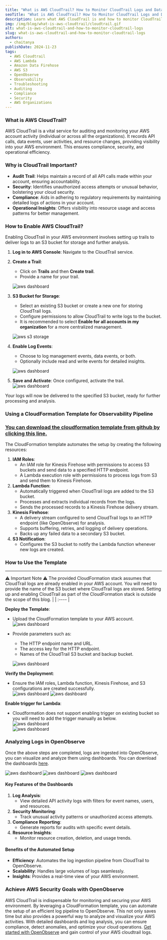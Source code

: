 ```yaml
---
title: "What is AWS CloudTrail? How to Monitor CloudTrail Logs and Data Events for Real-Time Insights"
seoTitle: "What is AWS CloudTrail? How to Monitor CloudTrail Logs and Data Events for Real-Time Insights"
description: Learn what AWS CloudTrail is and how to monitor CloudTrail logs and data events in real-time. Using a CloudFormation stack, deploy roles for Lambda functions, Kinesis Data Firehose, and policies to seamlessly send AWS CloudTrail logs, data events, and more to OpenObserve for analysis.
img: /img/blog/what-is-aws-cloudtrail/cloudtrail.gif
alt: what-is-aws-cloudtrail-and-how-to-monitor-cloudtrail-logs
slug: what-is-aws-cloudtrail-and-how-to-monitor-cloudtrail-logs
authors: 
  - chaitanya
publishDate: 2024-11-23
tags:
  - AWS Cloudtrail
  - AWS Lambda
  - Amazon Data Firehose
  - AWS S3
  - OpenObserve
  - Observability
  - Troubleshooting
  - Auditing
  - Compliance
  - Security
  - AWS Organizations
---
```


### What is AWS CloudTrail?

AWS CloudTrail is a vital service for auditing and monitoring your AWS account activity (individual or across all the organizations). It records API calls, data events, user activities, and resource changes, providing visibility into your AWS environment. This ensures compliance, security, and operational efficiency.

### Why is CloudTrail Important?

* **Audit Trail**: Helps maintain a record of all API calls made within your account, ensuring accountability.  
* **Security**: Identifies unauthorized access attempts or unusual behavior, bolstering your cloud security.  
* **Compliance**: Aids in adhering to regulatory requirements by maintaining detailed logs of actions in your account.  
* **Operational Insights**: Offers visibility into resource usage and access patterns for better management.

### How to Enable AWS CloudTrail?

Enabling CloudTrail in your AWS environment involves setting up trails to deliver logs to an S3 bucket for storage and further analysis.

1. **Log in to AWS Console**: Navigate to the CloudTrail service.  
2. **Create a Trail**:  
   * Click on **Trails** and then **Create trail**.  
   * Provide a name for your trail.

   ![aws dashboard](/img/blog/what-is-aws-cloudtrail/image10.png)

3. **S3 Bucket for Storage**:  
   * Select an existing S3 bucket or create a new one for storing CloudTrail logs.  
   * Configure permissions to allow CloudTrail to write logs to the bucket.  
   * It is recommended to select **Enable for all accounts in my organization** for a more centralized management.

   ![aws s3 storage](/img/blog/what-is-aws-cloudtrail/image7.png)

4. **Enable Log Events**:  
   * Choose to log management events, data events, or both.  
   * Optionally include read and write events for detailed insights.

   ![aws dashboard](/img/blog/what-is-aws-cloudtrail/image3.png)

5. **Save and Activate**: Once configured, activate the trail.  
   ![aws dashboard](/img/blog/what-is-aws-cloudtrail/image8.png)

Your logs will now be delivered to the specified S3 bucket, ready for further processing and analysis.

### Using a CloudFormation Template for Observability Pipeline

### [**You can download the cloudformation template from github by clicking this line.**](https://github.com/openobserve/cloudformation-templates/blob/main/aws_cloudtrail/cloudtrail_o2.yaml)

The CloudFormation template automates the setup by creating the following resources:

1. **IAM Roles**:  
   * An IAM role for Kinesis Firehose with permissions to access S3 buckets and send data to a specified HTTP endpoint.  
   * A Lambda execution role with permissions to process logs from S3 and send them to Kinesis Firehose.  
2. **Lambda Function**:  
   * Automatically triggered when CloudTrail logs are added to the S3 bucket.  
   * Processes and extracts individual records from the logs.  
   * Sends the processed records to a Kinesis Firehose delivery stream.  
3. **Kinesis Firehose**:  
   * A delivery stream configured to send CloudTrail logs to an HTTP endpoint (like OpenObserve) for analysis.  
   * Supports buffering, retries, and logging of delivery operations.  
   * Backs up any failed data to a secondary S3 bucket.  
4. **S3 Notification**:  
   * Configures the S3 bucket to notify the Lambda function whenever new logs are created.

### How to Use the Template

---
⚠️ Important Note ⚠️ 
The provided CloudFormation stack assumes that CloudTrail logs are already enabled in your AWS account. You will need to provide the name of the S3 bucket where CloudTrail logs are stored. Setting up and enabling CloudTrail as part of the CloudFormation stack is outside the scope of this blog. |
| :---- |

**Deploy the Template**:

* Upload the CloudFormation template to your AWS account.  
  ![aws dashboard](/img/blog/what-is-aws-cloudtrail/image9.png)  
* Provide parameters such as:  
  * The HTTP endpoint name and URL.  
  * The access key for the HTTP endpoint.  
  * Names of the CloudTrail S3 bucket and backup bucket.

  ![aws dashboard](/img/blog/what-is-aws-cloudtrail/image2.png)


**Verify the Deployment**:

* Ensure the IAM roles, Lambda function, Kinesis Firehose, and S3 configurations are created successfully.  
  ![aws dashboard](/img/blog/what-is-aws-cloudtrail/image4.png) 
  ![aws dashboard](/img/blog/what-is-aws-cloudtrail/image11.png)

**Enable trigger for Lambda**:

* Cloudformation does not support enabling trigger on existing bucket so you will need to add the trigger manually as below.  
  ![aws dashboard](/img/blog/what-is-aws-cloudtrail/image5.png)  
  ![aws dashboard](/img/blog/what-is-aws-cloudtrail/image1.png)

### Analyzing Logs in OpenObserve

Once the above steps are completed, logs are ingested into OpenObserve, you can visualize and analyze them using dashboards. You can download the dashboards [here](https://github.com/openobserve/dashboards/blob/main/AWS_CloudTrail/CloudTrail.dashboard.json).

![aws dashboard](/img/blog/what-is-aws-cloudtrail/image6.jpg)
![aws dashboard](/img/blog/what-is-aws-cloudtrail/cloudtrail_logs.gif)
![aws dashboard](/img/blog/what-is-aws-cloudtrail/cloudtrail_o2_dashboard.GIF)


#### Key Features of the Dashboards

1. **Log Analysis**:  
   * View detailed API activity logs with filters for event names, users, and resources.  
2. **Security Monitoring**:  
   * Track unusual activity patterns or unauthorized access attempts.  
3. **Compliance Reporting**:  
   * Generate reports for audits with specific event details.  
4. **Resource Insights**:  
   * Monitor resource creation, deletion, and usage trends.

#### Benefits of the Automated Setup

* **Efficiency**: Automates the log ingestion pipeline from CloudTrail to OpenObserve.  
* **Scalability**: Handles large volumes of logs seamlessly.  
* **Insights**: Provides a real-time view of your AWS environment.

### Achieve AWS Security Goals with OpenObserve

AWS CloudTrail is indispensable for monitoring and securing your AWS environment. By leveraging a CloudFormation template, you can automate the setup of an efficient log pipeline to OpenObserve. This not only saves time but also provides a powerful way to analyze and visualize your AWS activities. With detailed dashboards and log analysis, you can ensure compliance, detect anomalies, and optimize your cloud operations. [Get started with OpenObserve](https://cloud.openobserve.ai/) and gain control of your AWS cloudtrail logs.
